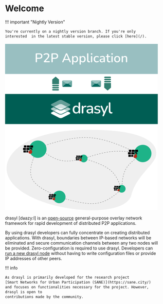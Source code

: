 # Welcome

!!! important "Nightly Version"

    You're currently on a nightly version branch. If you're only interested  in the latest stable version, please click [here](/).

![drasyl architecture](assets/img/drasyl-architecture.png)

drasyl [dʁazy:l] is an [open-source](https://github.com/drasyl-overlay/drasyl) general-purpose overlay network framework for rapid development of distributed P2P applications.

By using drasyl developers can fully concentrate on creating distributed applications.
With drasyl, boundaries between IP-based networks will be eliminated and secure communication channels between any two nodes will be provided.
Zero-configuration is required to use drasyl.
Developers can [run a new drasyl node](getting-started.md) without having to write configuration files or provide IP addresses of other peers.

!!! info

    As drasyl is primarily developed for the research project
    [Smart Networks for Urban Participation (SANE)](https://sane.city/) and focuses on functionalities necessary for the project. However, drasyl is open to
    contributions made by the community.
